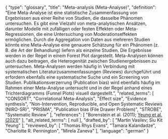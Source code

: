 {
    "type": "glossary",
    "title": "Meta-analysis (Meta-Analyse)",
    "definition": "Eine Meta-Analyse ist eine statistische Zusammenfassung von Ergebnissen aus einer Reihe von Studien, die dasselbe Phänomen untersuchen. Es gibt eine Vielzahl von meta-analytischen Ansätzen, darunter Modelle mit zufälligen oder festen Effekten oder Meta-Regressionen, die eine Untersuchung von Moderationseffekten ermöglichen. Durch die Aggregation von Daten aus mehreren Studien könnte eine Meta-Analyse eine genauere Schätzung für ein Phänomen (z. B. die Art der Behandlung) liefern als einzelne Studien. Die Ergebnisse werden in der Regel in einem Forest Plot dargestellt. Meta-Analysen können auch dazu beitragen, die Heterogenität zwischen Studienergebnissen zu untersuchen. Meta-Analysen werden häufig in Verbindung mit systematischen Literaturzusammenfassungen (Reviews) durchgeführt und erfordern ebenfalls eine systematische Suche und ein Screening von Studien. Publikationsverzerrung (Publication bias) wird ebenfalls häufig im Rahmen einer Meta-Analyse untersucht und in der Regel anhand eines Trichterdiagramms (Funnel Plots) visuell dargestellt.",
    "related_terms": [
        "CONSORT",
        "Correlational Meta-Analysis",
        "Effect size",
        "Evidence synthesis",
        "Non-Intervention, Reproducible, and Open Systematic Reviews (NIRO-SR)",
        "PRISMA",
        "Publication bias (File Drawer Problem)",
        "STROBE",
        "Systematic Review"
    ],
    "references": [
        "Borenstein et al. (2011); [Yeung et al. (2021)](https://mgto.org/exp-ma-rr-template-folder)"
    ],
    "alt_related_terms": [
        null
    ],
    "drafted_by": [
        "Martin Vasilev; Siu Kit Yeung"
    ],
    "reviewed_by": [
        "Thomas Rhys Evans",
        "Tamara Kalandadze",
        "Charlotte R. Pennington",
        "Mirela Zaneva"
    ],
    "language": "german"
}